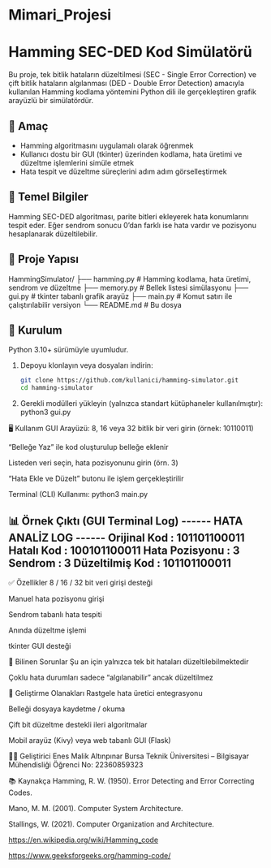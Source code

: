 # Mimari_Projesi
# Hamming SEC-DED Kod Simülatörü

Bu proje, tek bitlik hataların düzeltilmesi (SEC - Single Error Correction) ve çift bitlik hataların algılanması (DED - Double Error Detection) amacıyla kullanılan Hamming kodlama yöntemini Python dili ile gerçekleştiren grafik arayüzlü bir simülatördür.

## 📌 Amaç

- Hamming algoritmasını uygulamalı olarak öğrenmek
- Kullanıcı dostu bir GUI (tkinter) üzerinden kodlama, hata üretimi ve düzeltme işlemlerini simüle etmek
- Hata tespit ve düzeltme süreçlerini adım adım görselleştirmek

## 🧠 Temel Bilgiler

Hamming SEC-DED algoritması, parite bitleri ekleyerek hata konumlarını tespit eder. Eğer sendrom sonucu 0’dan farklı ise hata vardır ve pozisyonu hesaplanarak düzeltilebilir.

## 📁 Proje Yapısı

HammingSimulator/
├── hamming.py # Hamming kodlama, hata üretimi, sendrom ve düzeltme
├── memory.py # Bellek listesi simülasyonu
├── gui.py # tkinter tabanlı grafik arayüz
├── main.py # Komut satırı ile çalıştırılabilir versiyon
└── README.md # Bu dosya


## 🚀 Kurulum

Python 3.10+ sürümüyle uyumludur.

1. Depoyu klonlayın veya dosyaları indirin:
   ```bash
   git clone https://github.com/kullanici/hamming-simulator.git
   cd hamming-simulator
2. Gerekli modülleri yükleyin (yalnızca standart kütüphaneler kullanılmıştır):
   python3 gui.py
   
🖥️ Kullanım
GUI Arayüzü:
8, 16 veya 32 bitlik bir veri girin (örnek: 10110011)

“Belleğe Yaz” ile kod oluşturulup belleğe eklenir

Listeden veri seçin, hata pozisyonunu girin (örn. 3)

“Hata Ekle ve Düzelt” butonu ile işlem gerçekleştirilir

Terminal (CLI) Kullanımı:
python3 main.py

📊 Örnek Çıktı (GUI Terminal Log)
------ HATA ANALİZ LOG ------
Orijinal Kod     : 101101100011
Hatalı Kod       : 100101100011
Hata Pozisyonu   : 3
Sendrom          : 3
Düzeltilmiş Kod  : 101101100011
----------------------------

✅ Özellikler
8 / 16 / 32 bit veri girişi desteği

Manuel hata pozisyonu girişi

Sendrom tabanlı hata tespiti

Anında düzeltme işlemi

tkinter GUI desteği

🔧 Bilinen Sorunlar
Şu an için yalnızca tek bit hataları düzeltilebilmektedir

Çoklu hata durumları sadece “algılanabilir” ancak düzeltilmez

🌱 Geliştirme Olanakları
Rastgele hata üretici entegrasyonu

Belleği dosyaya kaydetme / okuma

Çift bit düzeltme destekli ileri algoritmalar

Mobil arayüz (Kivy) veya web tabanlı GUI (Flask)

👨‍💻 Geliştirici
Enes Malik Altınpınar
Bursa Teknik Üniversitesi – Bilgisayar Mühendisliği
Öğrenci No: 22360859323

📚 Kaynakça
Hamming, R. W. (1950). Error Detecting and Error Correcting Codes.

Mano, M. M. (2001). Computer System Architecture.

Stallings, W. (2021). Computer Organization and Architecture.

https://en.wikipedia.org/wiki/Hamming_code

https://www.geeksforgeeks.org/hamming-code/
